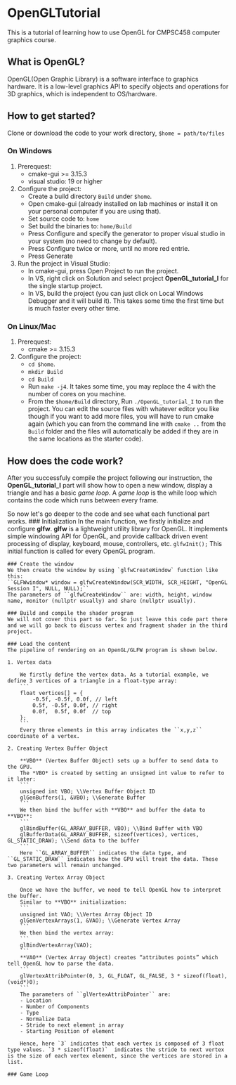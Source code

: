 # OpenGLTutorial
This is a tutorial of learning how to use OpenGL for CMPSC458 computer graphics course.
## What is OpenGL?
OpenGL(Open Graphic Library) is a software interface to graphics hardware.
It is a low-level graphics API to specify objects and operations for 3D graphics, which is independent to OS/hardware.
## How to get started?
Clone or download the code to your work directory, `$home = path/to/files`
### On Windows
1. Prerequest: 
    - cmake-gui >= 3.15.3
    - visual studio: 19 or higher
2. Configure the project:
    - Create a build directory `Build` under `$home`.
    - Open cmake-gui (already installed on lab machines or install it on your personal computer if you are using that).
    - Set source code to: `home`
    - Set build the binaries to: `home/Build`
    - Press Configure and specify the generator to proper visual studio in your system (no need to change by default).
    - Press Configure twice or more, until no more red entrie.
    - Press Generate
3. Run the project in Visual Studio:
    - In cmake-gui, press Open Project to run the project.
    - In VS, right click on Solution and select project **OpenGL_tutorial_I** for the single startup project.
    - In VS, build the project (you can just click on Local Windows Debugger and it will build it). This takes some time the first time but is much faster every other
time.
  
### On Linux/Mac 
1. Prerequest:
    - cmake >= 3.15.3
2. Configure the project:
    - `cd $home`.
    - `mkdir Build`
    - `cd Build`
    - Run `make -j4`. It takes some time, you may replace the 4 with the number of cores on you machine.
    - From the `$home/Build` directory, Run `./OpenGL_tutorial_I` to run the project. You can edit the source files with whatever editor you like though if you want to add
more files, you will have to run cmake again (which you can from the command line with `cmake ..` from the `Build` folder and the files will automatically be added if they are in the same locations as the starter code).

## How does the code work?
After you successfuly compile the project following our instruction, the **OpenGL_tutorial_I** part will show how to open a new window, display a triangle and has a basic *game loop*. A *game loop* is the while loop which contains the code which runs between every frame.

So now let's go deeper to the code and see what each functional part works.
    ### Initialization
    In the main function, we firstly initialize and configure **glfw**.
    **glfw** is a lightweight utility library for OpenGL. It implements simple windowing API for OpenGL, and provide callback driven event processing of display, keyboard, mouse, controllers, etc.
    ``
    glfwInit();
    ``
    This initial function is called for every OpenGL program.

    ### Create the window
    We then create the window by using `glfwCreateWindow` function like this: 
    ``GLFWwindow* window = glfwCreateWindow(SCR_WIDTH, SCR_HEIGHT, "OpenGL Session I", NULL, NULL);``
    The parameters of ``glfwCreateWindow`` are: width, height, window name, monitor (nullptr usually) and share (nullptr usually).

    ### Build and compile the shader program
    We will not cover this part so far. So just leave this code part there and we will go back to discuss vertex and fragment shader in the third project.

    ### Load the content
    The pipeline of rendering on an OpenGL/GLFW program is shown below.

    1. Vertex data

        We firstly define the vertex data. As a tutorial example, we define 3 vertices of a triangle in a float-type array:
        ```
        float vertices[] = {
            -0.5f, -0.5f, 0.0f, // left  
            0.5f, -0.5f, 0.0f, // right 
            0.0f,  0.5f, 0.0f  // top   
        };
        ```
        Every three elements in this array indicates the ``x,y,z`` coordinate of a vertex.

    2. Creating Vertex Buffer Object

        **VBO** (Vertex Buffer Object) sets up a buffer to send data to the GPU.
        The *VBO* is created by setting an unsigned int value to refer to it later:
        ```
        unsigned int VBO; \\Vertex Buffer Object ID
        glGenBuffers(1, &VBO); \\Generate Buffer
        ```
        We then bind the buffer with **VBO** and buffer the data to **VBO**:
        ```
        glBindBuffer(GL_ARRAY_BUFFER, VBO); \\Bind Buffer with VBO
        glBufferData(GL_ARRAY_BUFFER, sizeof(vertices), vertices, GL_STATIC_DRAW); \\Send data to the buffer
        ```
        Here ``GL_ARRAY_BUFFER`` indicates the data type, and ``GL_STATIC_DRAW`` indicates how the GPU will treat the data. These two parameters will remain unchanged.

    3. Creating Vertex Array Object

        Once we have the buffer, we need to tell OpenGL how to interpret the buffer.
        Similar to **VBO** initialization:
        ```
        unsigned int VAO; \\Vertex Array Object ID
        glGenVertexArrays(1, &VAO); \\Generate Vertex Array
        ```
        We then bind the vertex array:
        ```
        glBindVertexArray(VAO);
        ```
        **VAO** (Vertex Array Object) creates “attributes points” which tell OpenGL how to parse the data.
        ```
        glVertexAttribPointer(0, 3, GL_FLOAT, GL_FALSE, 3 * sizeof(float), (void*)0);
        ```
        The parameters of ``glVertexAttribPointer`` are:
        - Location
        - Number of Components
        - Type
        - Normalize Data
        - Stride to next element in array
        - Starting Position of element

        Hence, here `3` indicates that each vertex is composed of 3 float type values. `3 * sizeof(float)`  indicates the stride to next vertex is the size of each vertex element, since the vertices are stored in a list. 

    ### Game Loop


